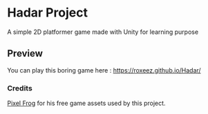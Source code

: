 # Hadar Project
A simple 2D platformer game made with Unity for learning purpose

## Preview
You can play this boring game here : https://roxeez.github.io/Hadar/

### Credits
[Pixel Frog](https://pixelfrog-assets.itch.io/) for his free game assets used by this project.
